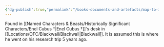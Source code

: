 ```yaml
---
{"dg-publish":true,"permalink":"/books-documents-and-artefacts/map-to-itone/","tags":["Unimportant"],"updated":"2024-12-31T22:44:02.807+00:00"}
---
```


Found in [[Named Characters & Beasts/Historically Significant  Characters/Enel Cubus †\|Enel Cubus †]]'s desk in [[Locations/OFC/Blackwall/Blackwall\|Blackwall]]. It is assumed this is where he went on his research trip 5 years ago. 